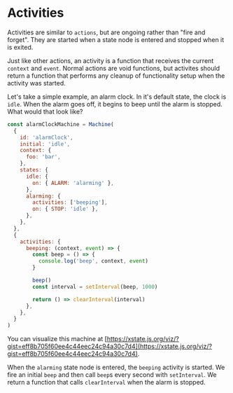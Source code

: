 # Activities

Activities are similar to `actions`, but are ongoing rather than "fire and forget". They are started when a state node is entered and stopped when it is exited.

Just like other actions, an activity is a function that receives the current `context` and `event`. Normal actions are void functions, but activites should return a function that performs any cleanup of functionality setup when the activity was started.

Let's take a simple example, an alarm clock. In it's default state, the clock is `idle`. When the alarm goes off, it begins to beep until the alarm is stopped. What would that look like?

```javascript
const alarmClockMachine = Machine(
  {
    id: 'alarmClock',
    initial: 'idle',
    context: {
      foo: 'bar',
    },
    states: {
      idle: {
        on: { ALARM: 'alarming' },
      },
      alarming: {
        activities: ['beeping'],
        on: { STOP: 'idle' },
      },
    },
  },
  {
    activities: {
      beeping: (context, event) => {
        const beep = () => {
          console.log('beep', context, event)
        }

        beep()
        const interval = setInterval(beep, 1000)

        return () => clearInterval(interval)
      },
    },
  }
)
```

You can visualize this machine at [https://xstate.js.org/viz/?gist=eff8b705f60ee4c44eec24c94a30c7d4](https://xstate.js.org/viz/?gist=eff8b705f60ee4c44eec24c94a30c7d4).

When the `alarming` state node is entered, the `beeping` activity is started. We fire an initial `beep` and then call `beep`s every second with `setInterval`. We return a function that calls `clearInterval` when the alarm is stopped.
